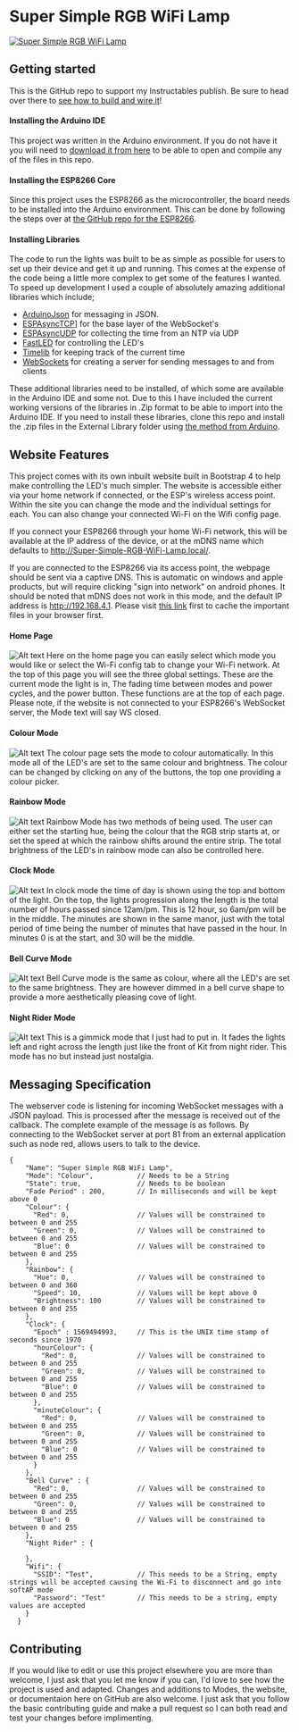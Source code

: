 # Super Simple RGB WiFi Lamp
[![Super Simple RGB WiFi Lamp](http://img.youtube.com/vi/WLXLV6ASLJM/0.jpg)](https://www.youtube.com/watch?v=WLXLV6ASLJM)
 
## Getting started
This is the GitHub repo to support my Instructables publish. Be sure to head over there to [see how to build and wire it](https://www.instructables.com/id/Super-Simple-RGB-WiFi-Lamp/)!

#### Installing the Arduino IDE 
This project was written in the Arduino environment. If you do not have it you will need to [download it from here](https://www.arduino.cc/en/main/software) to be able to open and compile any of the files in this repo.

#### Installing the ESP8266 Core
Since this project uses the ESP8266 as the microcontroller, the board needs to be installed into the Arduino environment. This can be done by following the steps over at [the GitHub repo for the ESP8266](https://github.com/esp8266/Arduino).

#### Installing Libraries
The code to run the lights was built to be as simple as possible for users to set up their device and get it up and running. This comes at the expense of the code being a little more complex to get some of the features I wanted. To speed up development I used a couple of absolutely amazing additional libraries which include;
- [ArduinoJson](https://arduinojson.org/) for messaging in JSON. 
- [ESPAsyncTCP](https://github.com/me-no-dev/ESPAsyncTCP)] for the base layer of the WebSocket's 
- [ESPAsyncUDP](https://github.com/me-no-dev/ESPAsyncUDP) for collecting the time from an NTP via UDP
- [FastLED](https://github.com/FastLED/FastLED) for controlling the LED's
- [Timelib](https://github.com/PaulStoffregen/Time) for keeping track of the current time
- [WebSockets](https://github.com/Links2004/arduinoWebSockets) for creating a server for sending messages to and from clients

These additional libraries need to be installed, of which some are available in the Arduino IDE and some not. Due to this I have included the current working versions of the libraries in .Zip format to be able to import into the Arduino IDE. If you need to install these libraries, clone this repo and install the .zip files in the External Library folder using [the method from Arduino](https://www.arduino.cc/en/guide/libraries).

## Website Features
This project comes with its own inbuilt website built in Bootstrap 4 to help make controlling the LED's much simpler. The website is accessible either via your home network if connected, or the ESP's wireless access point. Within the site you can change the mode and the individual settings for each. You can also change your connected Wi-Fi on the Wifi config page.

If you connect your ESP8266 through your home Wi-Fi network, this will be available at the IP address of the device, or at the mDNS name which defaults to http://Super-Simple-RGB-WiFi-Lamp.local/. 

If you are connected to the ESP8266 via its access point, the webpage should be sent via a captive DNS. This is automatic on windows and apple products, but will require clicking "sign into network" on android phones. It should be noted that mDNS does not work in this mode, and the default IP address is http://192.168.4.1. Please visit [this link](https://arduinojson.org/) first to cache the important files in your browser first.

#### Home Page
![Alt text](Pictures/Website%20Home%20Page.PNG)
Here on the home page you can easily select which mode you would like or select the Wi-Fi config tab to change your Wi-Fi network. At the top of this page you will see the three global settings. These are the current mode the light is in, The fading time between modes and power cycles, and the power button. These functions are at the top of each page. Please note, if the website is not connected to your ESP8266's WebSocket server, the Mode text will say WS closed.

#### Colour Mode
![Alt text](Pictures/Website%20Colour.PNG)
The colour page sets the mode to colour automatically. In this mode all of the LED's are set to the same colour and brightness. The colour can be changed by clicking on any of the buttons, the top one providing a colour picker. 

#### Rainbow Mode 
![Alt text](Pictures/Website%20Rainbow.PNG)
Rainbow Mode has two methods of being used. The user can either set the starting hue, being the colour that the RGB strip starts at, or set the speed at which the rainbow shifts around the entire strip. The total brightness of the LED's in rainbow mode can also be controlled here.

#### Clock Mode
![Alt text](Pictures/Website%20Clock.PNG)
In clock mode the time of day is shown using the top and bottom of the light. On the top, the lights progression along the length is the total number of hours passed since 12am/pm. This is 12 hour, so 6am/pm will be in the middle. The minutes are shown in the same manor, just with the total period of time being the number of minutes that have passed in the hour. In minutes 0 is at the start, and 30 will be the middle.

#### Bell Curve Mode 
![Alt text](Pictures/Website%20Bellcurve.PNG)
Bell Curve mode is the same as colour, where all the LED's are set to the same brightness. They are however dimmed in a bell curve shape to provide a more aesthetically pleasing cove of light. 

#### Night Rider Mode
![Alt text](Pictures/Website%20Night%20Rider.PNG)
This is a gimmick mode that I just had to put in. It fades the lights left and right across the length just like the front of Kit from night rider. This mode has no but instead just nostalgia.

## Messaging Specification
The webserver code is listening for incoming WebSocket messages with a JSON payload. This is processed after the message is received out of the callback. The complete example of the message is as follows. By connecting to the WebSocket server at port 81 from an external application such as node red, allows users to talk to the device. 

```
{
    "Name": "Super Simple RGB WiFi Lamp",
    "Mode": "Colour",           // Needs to be a String
    "State": true,              // Needs to be boolean
    "Fade Period" : 200,        // In milliseconds and will be kept above 0
    "Colour": {
      "Red": 0,                 // Values will be constrained to between 0 and 255 
      "Green": 0,               // Values will be constrained to between 0 and 255
      "Blue": 0                 // Values will be constrained to between 0 and 255
    },
    "Rainbow": {
      "Hue": 0,                 // Values will be constrained to between 0 and 360
      "Speed": 10,              // Values will be kept above 0
      "Brightness": 100         // Values will be constrained to between 0 and 255
    },
    "Clock": {
      "Epoch" : 1569494993,     // This is the UNIX time stamp of seconds since 1970
      "hourColour": {
        "Red": 0,               // Values will be constrained to between 0 and 255
        "Green": 0,             // Values will be constrained to between 0 and 255
        "Blue": 0               // Values will be constrained to between 0 and 255
      },
      "minuteColour": {
        "Red": 0,               // Values will be constrained to between 0 and 255
        "Green": 0,             // Values will be constrained to between 0 and 255
        "Blue": 0               // Values will be constrained to between 0 and 255
      }
    },
    "Bell Curve" : {
      "Red": 0,                 // Values will be constrained to between 0 and 255
      "Green": 0,               // Values will be constrained to between 0 and 255
      "Blue": 0                 // Values will be constrained to between 0 and 255
    },
    "Night Rider" : {
      
    },
    "Wifi": {
      "SSID": "Test",           // This needs to be a String, empty strings will be accepted causing the Wi-Fi to disconnect and go into softAP mode
      "Password": "Test"        // This needs to be a string, empty values are accepted
    }
  }
```

## Contributing
If you would like to edit or use this project elsewhere you are more than welcome, I just ask that you let me know if you can, I'd love to see how the project is used and adapted. Changes and additions to Modes, the website, or documentaion here on GitHub are also welcome. I just ask that you follow the basic contributing guide and make a pull request so I can both read and test your changes before implimenting. 
